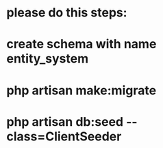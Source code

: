 # please do this steps:
# create schema with name entity_system
# php artisan make:migrate
# php artisan db:seed --class=ClientSeeder
